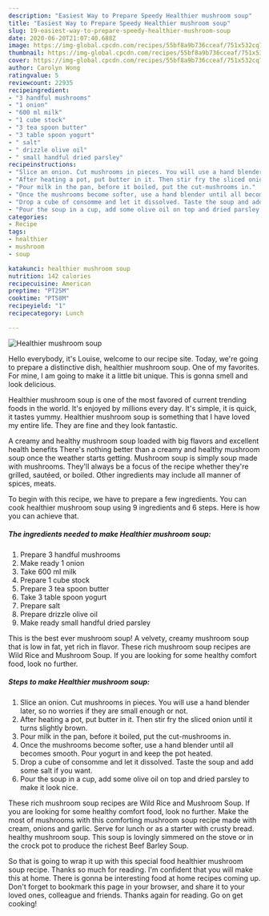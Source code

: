 ```yaml
---
description: "Easiest Way to Prepare Speedy Healthier mushroom soup"
title: "Easiest Way to Prepare Speedy Healthier mushroom soup"
slug: 19-easiest-way-to-prepare-speedy-healthier-mushroom-soup
date: 2020-06-20T21:07:40.688Z
image: https://img-global.cpcdn.com/recipes/55bf8a9b736cceaf/751x532cq70/healthier-mushroom-soup-recipe-main-photo.jpg
thumbnail: https://img-global.cpcdn.com/recipes/55bf8a9b736cceaf/751x532cq70/healthier-mushroom-soup-recipe-main-photo.jpg
cover: https://img-global.cpcdn.com/recipes/55bf8a9b736cceaf/751x532cq70/healthier-mushroom-soup-recipe-main-photo.jpg
author: Carolyn Wong
ratingvalue: 5
reviewcount: 22935
recipeingredient:
- "3 handful mushrooms"
- "1 onion"
- "600 ml milk"
- "1 cube stock"
- "3 tea spoon butter"
- "3 table spoon yogurt"
- " salt"
- " drizzle olive oil"
- " small handful dried parsley"
recipeinstructions:
- "Slice an onion. Cut mushrooms in pieces. You will use a hand blender later, so no worries if they are small enough or not."
- "After heating a pot, put butter in it. Then stir fry the sliced onion until it turns slightly brown."
- "Pour milk in the pan, before it boiled, put the cut-mushrooms in."
- "Once the mushrooms become softer, use a hand blender until all becomes smooth. Pour yogurt in and keep the pot heated."
- "Drop a cube of consomme and let it dissolved. Taste the soup and add some salt if you want."
- "Pour the soup in a cup, add some olive oil on top and dried parsley to make it look nice."
categories:
- Recipe
tags:
- healthier
- mushroom
- soup

katakunci: healthier mushroom soup 
nutrition: 142 calories
recipecuisine: American
preptime: "PT25M"
cooktime: "PT58M"
recipeyield: "1"
recipecategory: Lunch

---
```



![Healthier mushroom soup](https://img-global.cpcdn.com/recipes/55bf8a9b736cceaf/751x532cq70/healthier-mushroom-soup-recipe-main-photo.jpg)

Hello everybody, it's Louise, welcome to our recipe site. Today, we're going to prepare a distinctive dish, healthier mushroom soup. One of my favorites. For mine, I am going to make it a little bit unique. This is gonna smell and look delicious.

Healthier mushroom soup is one of the most favored of current trending foods in the world. It's enjoyed by millions every day. It's simple, it is quick, it tastes yummy. Healthier mushroom soup is something that I have loved my entire life. They are fine and they look fantastic.

A creamy and healthy mushroom soup loaded with big flavors and excellent health benefits There&#39;s nothing better than a creamy and healthy mushroom soup once the weather starts getting. Mushroom soup is simply soup made with mushrooms. They&#39;ll always be a focus of the recipe whether they&#39;re grilled, sautéed, or boiled. Other ingredients may include all manner of spices, meats.


To begin with this recipe, we have to prepare a few ingredients. You can cook healthier mushroom soup using 9 ingredients and 6 steps. Here is how you can achieve that.

<!--inarticleads1-->

##### The ingredients needed to make Healthier mushroom soup:

1. Prepare 3 handful mushrooms
1. Make ready 1 onion
1. Take 600 ml milk
1. Prepare 1 cube stock
1. Prepare 3 tea spoon butter
1. Take 3 table spoon yogurt
1. Prepare  salt
1. Prepare  drizzle olive oil
1. Make ready  small handful dried parsley


This is the best ever mushroom soup! A velvety, creamy mushroom soup that is low in fat, yet rich in flavor. These rich mushroom soup recipes are Wild Rice and Mushroom Soup. If you are looking for some healthy comfort food, look no further. 

<!--inarticleads2-->

##### Steps to make Healthier mushroom soup:

1. Slice an onion. Cut mushrooms in pieces. You will use a hand blender later, so no worries if they are small enough or not.
1. After heating a pot, put butter in it. Then stir fry the sliced onion until it turns slightly brown.
1. Pour milk in the pan, before it boiled, put the cut-mushrooms in.
1. Once the mushrooms become softer, use a hand blender until all becomes smooth. Pour yogurt in and keep the pot heated.
1. Drop a cube of consomme and let it dissolved. Taste the soup and add some salt if you want.
1. Pour the soup in a cup, add some olive oil on top and dried parsley to make it look nice.


These rich mushroom soup recipes are Wild Rice and Mushroom Soup. If you are looking for some healthy comfort food, look no further. Make the most of mushrooms with this comforting mushroom soup recipe made with cream, onions and garlic. Serve for lunch or as a starter with crusty bread. healthy mushroom soup. This soup is lovingly simmered on the stove or in the crock pot to produce the richest Beef Barley Soup. 

So that is going to wrap it up with this special food healthier mushroom soup recipe. Thanks so much for reading. I'm confident that you will make this at home. There is gonna be interesting food at home recipes coming up. Don't forget to bookmark this page in your browser, and share it to your loved ones, colleague and friends. Thanks again for reading. Go on get cooking!
